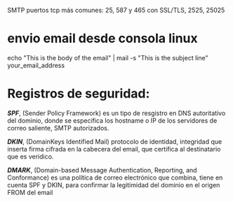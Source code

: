 


SMTP puertos tcp más comunes: 25, 587 y 465 con SSL/TLS, 2525, 25025







# envio email desde consola linux

echo "This is the body of the email" | mail -s "This is the subject line" your_email_address


# Registros de seguridad:


***SPF***, (Sender Policy Framework) es un tipo de resgistro en DNS autoritativo del dominio, donde se especifica los hostname o IP de los servidores de correo saliente, SMTP autorizados.

***DKIN***, (DomainKeys Identified Mail) protocolo de identidad, integridad que inserta firma cifrada en la cabecera del email, que certifica al destinatario que es veridico.

***DMARK***,  (Domain-based Message Authentication, Reporting, and Conformance) es una política de correo electrónico que combina, tiene en cuenta SPF y DKIN, para confirmar la legitimidad del dominio en el origen FROM del email
